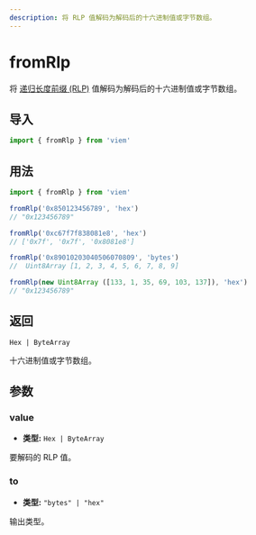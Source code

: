 ```yaml
---
description: 将 RLP 值解码为解码后的十六进制值或字节数组。
---
```


# fromRlp

将 [递归长度前缀 (RLP)](https://ethereum.org/en/developers/docs/data-structures-and-encoding/rlp) 值解码为解码后的十六进制值或字节数组。

## 导入

```ts
import { fromRlp } from 'viem'
```

## 用法

```ts
import { fromRlp } from 'viem'

fromRlp('0x850123456789', 'hex')
// "0x123456789"

fromRlp('0xc67f7f838081e8', 'hex')
// ['0x7f', '0x7f', '0x8081e8']

fromRlp('0x89010203040506070809', 'bytes')
//  Uint8Array [1, 2, 3, 4, 5, 6, 7, 8, 9]

fromRlp(new Uint8Array ([133, 1, 35, 69, 103, 137]), 'hex')
// "0x123456789"
```

## 返回

`Hex | ByteArray`

十六进制值或字节数组。

## 参数

### value

- **类型:** `Hex | ByteArray`

要解码的 RLP 值。

### to

- **类型:** `"bytes" | "hex"`

输出类型。